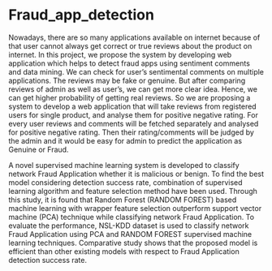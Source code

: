 # Fraud_app_detection

Nowadays, there are so many applications available on internet because of that user cannot
always get correct or true reviews about the product on internet. In this project, we propose the system
by developing web application which helps to detect fraud apps using sentiment comments and data
mining. We can check for user’s sentimental comments on multiple applications. The reviews may be
fake or genuine. But after comparing reviews of admin as well as user’s, we can get more clear idea.
Hence, we can get higher probability of getting real reviews. So we are proposing a system to develop a
web application that will take reviews from registered users for single product, and analyse them for
positive negative rating. For every user reviews and comments will be fetched separately and analysed
for positive negative rating. Then their rating/comments will be judged by the admin and it would be
easy for admin to predict the application as Genuine or Fraud.

A novel supervised machine learning system is developed to classify network Fraud Application
whether it is malicious or benign. To find the best model considering detection success rate, combination of
supervised learning algorithm and feature selection method have been used. Through this study, it is found that
Random Forest (RANDOM FOREST) based machine learning with wrapper feature selection outperform
support vector machine (PCA) technique while classifying network Fraud Application. To evaluate the
performance, NSL-KDD dataset is used to classify network Fraud Application using PCA and RANDOM
FOREST supervised machine learning techniques. Comparative study shows that the proposed model is efficient
than other existing models with respect to Fraud Application detection success rate.
